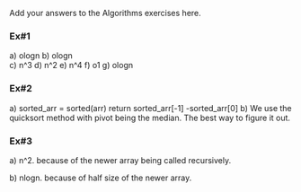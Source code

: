 Add your answers to the Algorithms exercises here.

### Ex#1
a) ologn
b) ologn   
c) n^3
d) n^2
e) n^4
f) o1
g) ologn

### Ex#2
a) sorted_arr = sorted(arr)
return sorted_arr[-1] -sorted_arr[0]
b) We use the quicksort method with pivot being the median. The best way to figure it out. 

### Ex#3
a) n^2. because of the newer array being called recursively.    

b) nlogn. because of half size of the newer array. 
